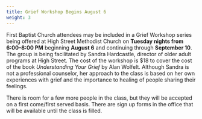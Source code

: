 ```yaml
---
title: Grief Workshop Begins August 6
weight: 3
---
```


First Baptist Church attendees may be included in a Grief Workshop series being offered at High Street Methodist Church on **Tuesday nights from 6:00–8:00 PM** beginning **August 6** and continuing through **September 10**. The group is being facilitated by Sandra Hardcastle, director of older adult programs at High Street.  The cost of the workshop is $18 to cover the cost of the book *Understanding Your Grief* by Alan Wolfelt. Although Sandra is not a professional counselor, her approach to the class is based on her own experiences with grief and the importance to healing of people sharing their feelings.  










There is room for a few more people in the class, but they will be accepted on a first come/first served basis. There are sign up forms in the office that will be available until the class is filled.